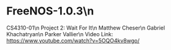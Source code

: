 # FreeNOS-1.0.3\n
CS4310-01\n
Project 2: Wait For It\n
Matthew Cheser\n
Gabriel Khachatryan\n
Parker Vallier\n
Video Link: https://www.youtube.com/watch?v=5OQO4kv8wgo/
